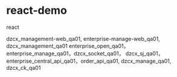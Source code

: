 # react-demo
react

dzcx_management-web_qa01,
​enterprise-manage-web_qa01,
​dzcx_management_qa01
​enterprise_open_qa01，
​enterprise_manage_qa01， 
​dzcx_socket_qa01， 
​dzcx_sj_qa01，
​enterprise_central_api_qa01， 
​order_api_qa01,
​dzcx_manage_qa01,
​dzcx_ck_qa01